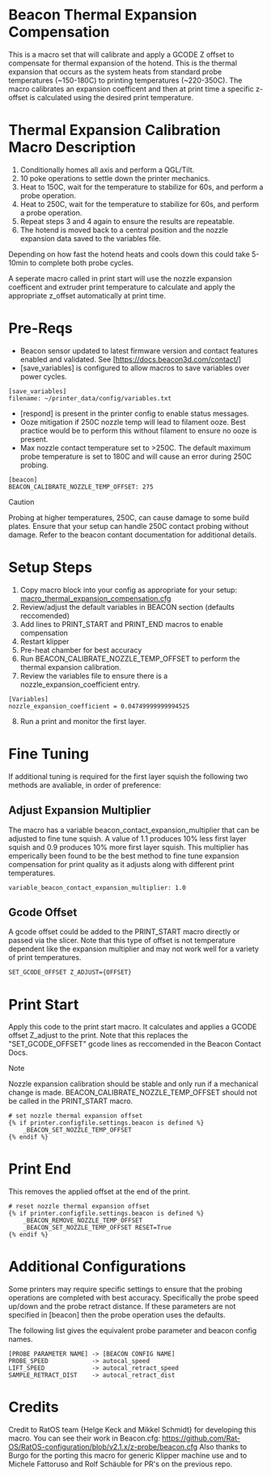 # Beacon Thermal Expansion Compensation
This is a macro set that will calibrate and apply a GCODE Z offset to compensate for thermal expansion of the hotend. This is the thermal expansion that occurs as the system heats from standard probe temperatures (~150-180C) to printing temperatures (~220-350C). The macro calibrates an expansion coefficent and then at print time a specific z-offset is calculated using the desired print temperature.

# Thermal Expansion Calibration Macro Description
1. Conditionally homes all axis and perform a QGL/Tilt. 
2. 10 poke operations to settle down the printer mechanics. 
3. Heat to 150C, wait for the temperature to stabilize for 60s, and perform a probe operation.
4. Heat to 250C, wait for the temperature to stabilize for 60s, and perform a probe operation.
5. Repeat steps 3 and 4 again to ensure the results are repeatable.
6. The hotend is moved back to a central position and the nozzle expansion data saved to the variables file. 

Depending on how fast the hotend heats and cools down this could take 5-10min to complete both probe cycles.

A seperate macro called in print start will use the nozzle expansion coefficent and extruder print temperature to calculate and apply the appropriate z_offset automatically at print time.

# Pre-Reqs
- Beacon sensor updated to latest firmware version and contact features enabled and validated. See [https://docs.beacon3d.com/contact/]
- [save_variables] is configured to allow macros to save variables over power cycles.
```
[save_variables]
filename: ~/printer_data/config/variables.txt
```
- [respond] is present in the printer config to enable status messages.
- Ooze mitigation if 250C nozzle temp will lead to filament ooze. Best practice would be to perform this without filament to ensure no ooze is present.
- Max nozzle contact temperature set to >250C. The default maximum probe temperature is set to 180C and will cause an error during 250C probing.
```
[beacon]
BEACON_CALIBRATE_NOZZLE_TEMP_OFFSET: 275
```

> [!CAUTION]
> Probing at higher temperatures, 250C, can cause damage to some build plates. Ensure that your setup can handle 250C contact probing without damage. Refer to the beacon contant documentation for additional details. 

# Setup Steps
1. Copy macro block into your config as appropriate for your setup: [macro_thermal_expansion_compensation.cfg](macro_thermal_expansion_compensation.cfg)
2. Review/adjust the default variables in BEACON section (defaults reccomended)
3. Add lines to PRINT_START and PRINT_END macros to enable compensation
4. Restart klipper
5. Pre-heat chamber for best accuracy
6. Run BEACON_CALIBRATE_NOZZLE_TEMP_OFFSET to perform the thermal expansion calibration.
7. Review the variables file to ensure there is a nozzle_expansion_coefficient entry.
  ```
  [Variables]
  nozzle_expansion_coefficient = 0.04749999999994525
  ```
8. Run a print and monitor the first layer.

# Fine Tuning

If additional tuning is required for the first layer squish the following two methods are avaliable, in order of preference:

## Adjust Expansion Multiplier
The macro has a variable beacon_contact_expansion_multiplier that can be adjusted to fine tune squish.  A value of 1.1 produces 10% less first layer squish and 0.9 produces 10% more first layer squish. This multiplier has emperically been found to be the best method to fine tune expansion compensation for print quality as it adjusts along with different print temperatures.
```
variable_beacon_contact_expansion_multiplier: 1.0 
```

## Gcode Offset
A gcode offset could be added to the PRINT_START macro directly or passed via the slicer. Note that this type of offset is not temperature dependent like the expansion multiplier and may not work well for a variety of print temperatures.
```
SET_GCODE_OFFSET Z_ADJUST={OFFSET}
```

# Print Start
Apply this code to the print start macro. It calculates and applies a GCODE offset Z_adjust to the print. Note that this replaces the "SET_GCODE_OFFSET" gcode lines as reccomended in the Beacon Contact Docs.

> [!Note]
> Nozzle expansion calibration should be stable and only run if a mechanical change is made. BEACON_CALIBRATE_NOZZLE_TEMP_OFFSET should not be called in the PRINT_START macro.

```
# set nozzle thermal expansion offset
{% if printer.configfile.settings.beacon is defined %}
    _BEACON_SET_NOZZLE_TEMP_OFFSET 
{% endif %}
```

# Print End
This removes the applied offset at the end of the print.

```
# reset nozzle thermal expansion offset
{% if printer.configfile.settings.beacon is defined %}
    _BEACON_REMOVE_NOZZLE_TEMP_OFFSET
    _BEACON_SET_NOZZLE_TEMP_OFFSET RESET=True
{% endif %}
```

# Additional Configurations
Some printers may require specific settings to ensure that the probing operations are completed with best accuracy. Specifically the probe speed up/down and the probe retract distance. If these parameters are not specified in [beacon] then the probe operation uses the defaults.

The following list gives the equivalent probe parameter and beacon config names.

```
[PROBE PARAMETER NAME] -> [BEACON CONFIG NAME]
PROBE_SPEED            -> autocal_speed
LIFT_SPEED             -> autocal_retract_speed
SAMPLE_RETRACT_DIST    -> autocal_retract_dist
```

# Credits

Credit to RatOS team {Helge Keck and Mikkel Schmidt} for developing this macro. You can see their work in Beacon.cfg: https://github.com/Rat-OS/RatOS-configuration/blob/v2.1.x/z-probe/beacon.cfg
Also thanks to Burgo for the porting this macro for generic Klipper machine use and to Michele Fattoruso and Rolf Schäuble for PR's on the previous repo.

